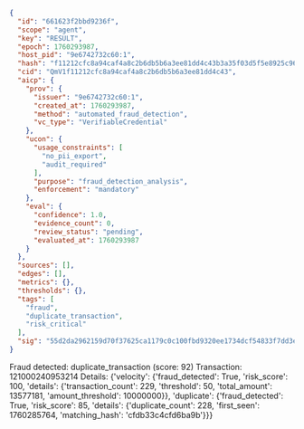```json
{
  "id": "661623f2bbd9236f",
  "scope": "agent",
  "key": "RESULT",
  "epoch": 1760293987,
  "host_pid": "9e6742732c60:1",
  "hash": "f11212cfc8a94caf4a8c2b6db5b6a3ee81dd4c43b3a35f03d5f5e8925c966b34",
  "cid": "QmV1f11212cfc8a94caf4a8c2b6db5b6a3ee81dd4c43",
  "aicp": {
    "prov": {
      "issuer": "9e6742732c60:1",
      "created_at": 1760293987,
      "method": "automated_fraud_detection",
      "vc_type": "VerifiableCredential"
    },
    "ucon": {
      "usage_constraints": [
        "no_pii_export",
        "audit_required"
      ],
      "purpose": "fraud_detection_analysis",
      "enforcement": "mandatory"
    },
    "eval": {
      "confidence": 1.0,
      "evidence_count": 0,
      "review_status": "pending",
      "evaluated_at": 1760293987
    }
  },
  "sources": [],
  "edges": [],
  "metrics": {},
  "thresholds": {},
  "tags": [
    "fraud",
    "duplicate_transaction",
    "risk_critical"
  ],
  "sig": "55d2da2962159d70f37625ca1179c0c100fbd9320ee1734dcf54833f7dd3e671"
}
```

Fraud detected: duplicate_transaction (score: 92)
Transaction: 121000240953214
Details: {'velocity': {'fraud_detected': True, 'risk_score': 100, 'details': {'transaction_count': 229, 'threshold': 50, 'total_amount': 13577181, 'amount_threshold': 10000000}}, 'duplicate': {'fraud_detected': True, 'risk_score': 85, 'details': {'duplicate_count': 228, 'first_seen': 1760285764, 'matching_hash': 'cfdb33c4cfd6ba9b'}}}